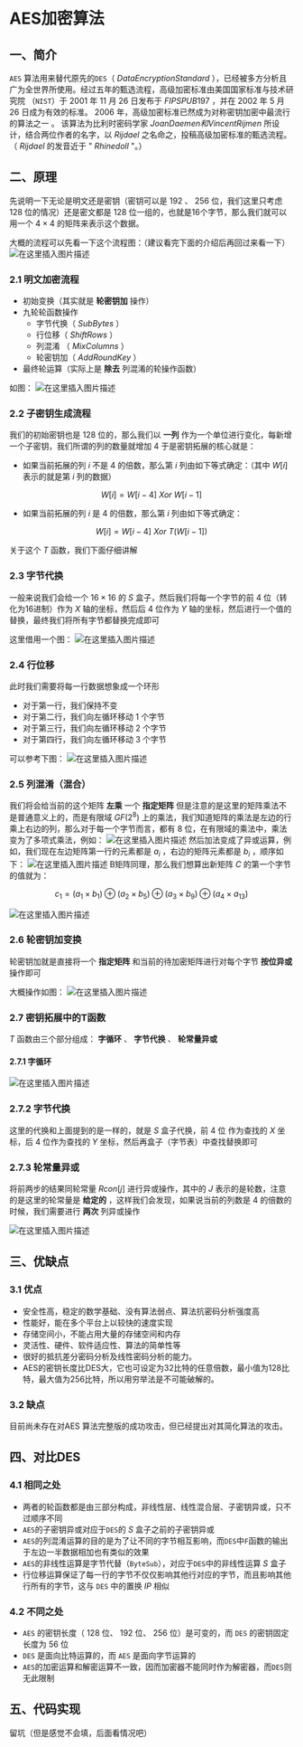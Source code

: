 # AES加密算法

## 一、简介
`AES` 算法用来替代原先的`DES`（ $Data Encryption Standard$ ），已经被多方分析且广为全世界所使用。经过五年的甄选流程，高级加密标准由美国国家标准与技术研究院 （`NIST`）于 $2001$ 年 $11$ 月 $26$ 日发布于 $FIPS PUB 197$ ，并在 $2002$ 年 $5$ 月 $26$ 日成为有效的标准。 $2006$ 年，高级加密标准已然成为对称密钥加密中最流行的算法之一 。
该算法为比利时密码学家 $Joan Daemen和Vincent Rijmen$ 所设计，结合两位作者的名字，以 $Rijdael$ 之名命之，投稿高级加密标准的甄选流程。（ $Rijdael$ 的发音近于 " $Rhine doll$ "。）

## 二、原理
先说明一下无论是明文还是密钥（密钥可以是 $192$ 、 $256$  位，我们这里只考虑 $128$ 位的情况）还是密文都是 $128$ 位一组的，也就是16个字节，那么我们就可以用一个 $4\times 4$ 的矩阵来表示这个数据。

大概的流程可以先看一下这个流程图：（建议看完下面的介绍后再回过来看一下）
![在这里插入图片描述](https://img-blog.csdnimg.cn/8a87462655ae414587627ac9fc161ff7.png)


### 2.1 明文加密流程
- 初始变换（其实就是 **轮密钥加** 操作）
- 九轮轮函数操作
    - 字节代换（ $SubBytes$ ）
    - 行位移（ $ShiftRows$ ）
    - 列混淆 （ $MixColumns$ ）
    - 轮密钥加（ $AddRoundKey$ ）
- 最终轮运算（实际上是 **除去** 列混淆的轮操作函数）

如图：
![在这里插入图片描述](https://img-blog.csdnimg.cn/cd49c7eb4a774947913c737608aa5eb0.png)

### 2.2 子密钥生成流程
我们的初始密钥也是 $128$ 位的，那么我们以 **一列** 作为一个单位进行变化，每新增一个子密钥，我们所谓的列的数量就增加 $4$ 于是密钥拓展的核心就是：

- 如果当前拓展的列 $i$ 不是 $4$ 的倍数，那么第 $i$ 列由如下等式确定：（其中 $W[i]$ 表示的就是第 $i$ 列的数据）
 
$$
W[i]=W[i-4] \ Xor \ W[i-1]
$$

-  如果当前拓展的列 $i$ 是 $4$ 的倍数，那么第 $i$ 列由如下等式确定：
 
$$
W[i]=W[i-4] \ Xor \ T(W[i-1])
$$

关于这个 $T$ 函数，我们下面仔细讲解

### 2.3 字节代换
一般来说我们会给一个 $16\times 16$ 的 $S$ 盒子，然后我们将每一个字节的前 $4$ 位（转化为16进制）作为 $X$ 轴的坐标，然后后 $4$ 位作为 $Y$ 轴的坐标，然后进行一个值的替换，最终我们将所有字节都替换完成即可

这里借用一个图：
![在这里插入图片描述](https://img-blog.csdnimg.cn/922858eaffc54f44b35eec4a1c0a2e36.png)

### 2.4 行位移
此时我们需要将每一行数据想象成一个环形

- 对于第一行，我们保持不变
- 对于第二行，我们向左循环移动 $1$ 个字节
- 对于第三行，我们向左循环移动 $2$ 个字节
- 对于第四行，我们向左循环移动 $3$ 个字节

可以参考下图：
![在这里插入图片描述](https://img-blog.csdnimg.cn/7aa762672f714310abea68d033321961.png)

### 2.5 列混淆（混合）
我们将会给当前的这个矩阵 **左乘** 一个 **指定矩阵** 但是注意的是这里的矩阵乘法不是普通意义上的，而是有限域 $GF(2^8)$ 上的乘法，我们知道矩阵的乘法是左边的行乘上右边的列，那么对于每一个字节而言，都有 $8$ 位，在有限域的乘法中，乘法变为了多项式乘法，例如：
![在这里插入图片描述](https://img-blog.csdnimg.cn/515deb17ef0b47b3b3cf1b09b7b7d202.png)
然后加法变成了异或运算，例如，我们现在左边矩阵第一行的元素都是 $a_i$ ，右边的矩阵元素都是 $b_i$ ，顺序如下：
![在这里插入图片描述](https://img-blog.csdnimg.cn/4c40f53189aa4c7fa38d489fb6f70c39.png)
B矩阵同理，那么我们想算出新矩阵 $C$ 的第一个字节的值就为：


$$
c_1 = (a_1 \times b_1) ⊕ (a_2 \times b_5) ⊕ (a_3 \times b_9) ⊕ (a_4 \times a_{13})
$$

![在这里插入图片描述](https://img-blog.csdnimg.cn/3dcf01d0660942b6ba63b5825d08ae5e.png)
### 2.6 轮密钥加变换
轮密钥加就是直接将一个 **指定矩阵** 和当前的待加密矩阵进行对每个字节 **按位异或** 操作即可

大概操作如图：
![在这里插入图片描述](https://img-blog.csdnimg.cn/289271b94b70427d8cf92e562019e40b.png)

### 2.7 密钥拓展中的T函数
$T$ 函数由三个部分组成： **字循环** 、 **字节代换** 、 **轮常量异或**

#### 2.7.1 字循环
![在这里插入图片描述](https://img-blog.csdnimg.cn/2b7a9ce53f18477f973148ce3180e345.png)
### 2.7.2 字节代换

这里的代换和上面提到的是一样的，就是 $S$ 盒子代换，前 $4$ 位 作为查找的 $X$ 坐标，后 $4$ 位作为查找的 $Y$ 坐标，然后再盒子（字节表）中查找替换即可

### 2.7.3 轮常量异或
将前两步的结果同轮常量 $Rcon[j]$ 进行异或操作，其中的 $J$ 表示的是轮数，注意的是这里的轮常量是 **给定的** ，这样我们会发现，如果说当前的列数是 $4$ 的倍数的时候，我们需要进行 **两次** 列异或操作

![在这里插入图片描述](https://img-blog.csdnimg.cn/69c9668e12e14a7fbcdee6b6f03c68b4.png)
## 三、优缺点
### 3.1 优点
- 安全性高，稳定的数学基础、没有算法弱点、算法抗密码分析强度高
- 性能好，能在多个平台上以较快的速度实现
- 存储空间小，不能占用大量的存储空间和内存
- 灵活性、硬件、软件适应性、算法的简单性等
- 很好的抵抗差分密码分析及线性密码分析的能力。
- AES的密钥长度比DES大，它也可设定为32比特的任意倍数，最小值为128比特，最大值为256比特，所以用穷举法是不可能破解的。

### 3.2 缺点
目前尚未存在对AES 算法完整版的成功攻击，但已经提出对其简化算法的攻击。

## 四、对比DES
### 4.1 相同之处
- 两者的轮函数都是由三部分构成，非线性层、线性混合层、子密钥异或，只不过顺序不同
- `AES`的子密钥异或对应于`DES`的 $S$ 盒子之前的子密钥异或
- `AES`的列混淆运算的目的是为了让不同的字节相互影响，而`DES`中`F`函数的输出于左边一半数据相加也有类似的效果
- `AES`的非线性运算是字节代替（`ByteSub`），对应于`DES`中的非线性运算 $S$ 盒子
- 行位移运算保证了每一行的字节不仅仅影响其他行对应的字节，而且影响其他行所有的字节，这与 `DES` 中的置换 $IP$ 相似

### 4.2 不同之处
- `AES` 的密钥长度（ $128$ 位、 $192$ 位、 $256$ 位）是可变的，而 `DES` 的密钥固定长度为 $56$ 位
- `DES` 是面向比特运算的，而 `AES` 是面向字节运算的
- `AES`的加密运算和解密运算不一致，因而加密器不能同时作为解密器，而`DES`则无此限制

## 五、代码实现
留坑（但是感觉不会填，后面看情况吧）